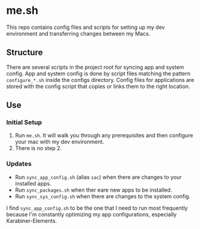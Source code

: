 # me.sh

This repo contains config files and scripts for setting up my dev environment and transferring changes between my Macs.

## Structure

There are several scripts in the project root for syncing app and system config. App and system config is done by script files matching the pattern ```configure_*.sh``` inside the configs directory. Config files for applications are stored with the config script that copies or links them to the right location.
## Use

### Initial Setup

1. Run ```me.sh```. It will walk you through any prerequisites and then configure your mac with my dev environment.
2. There is no step 2.

### Updates

- Run ```sync_app_config.sh``` (alias ```sac```) when there are changes to your installed apps.
- Run ```sync_packages.sh``` when ther eare new apps to be installed.
- Run ```sync_sys_config.sh``` when there are changes to the system config.

I find ```sync_app_config.sh``` to be the one that I need to run most frequently because I'm constantly optimizing my app configurations, especially Karabiner-Elements.